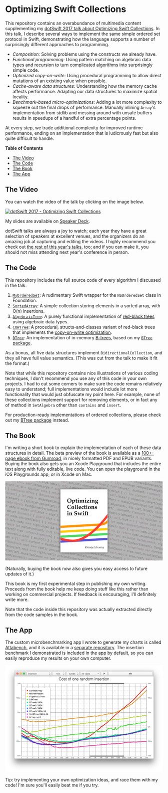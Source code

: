 # Optimizing Swift Collections

This repository contains an overabundance of multimedia content supplementing
my [dotSwift 2017 talk about Optimizing Swift Collections][dotswift]. In this
talk, I describe several ways to implement the same simple ordered set protocol
in Swift, demonstrating how the language supports a number of surprisingly
different approaches to programming.

[dotswift]: http://www.thedotpost.com/2017/01/karoly-lorentey-optimizing-swift-collections

- _Composition:_ Solving problems using the constructs we already have.
- _Functional programming:_ Using pattern matching on algebraic data types and recursion to turn complicated algorithms into surprisingly simple code.
- _Optimized copy-on-write:_ Using procedural programming to allow direct mutations of an existing value when possible.
- _Cache-aware data structures:_ Understanding how the memory cache affects performance. Adapting our data structures to maximize spatial locality. 
- _Benchmark-based micro-optimizations:_ Adding a lot more complexity to squeeze out the final drops of performance. Manually inlining `Array`'s implementation from stdlib and messing around with unsafe buffers results in speedups of a handful of extra percentage points.

At every step, we trade additional complexity for improved runtime performance, ending on an implementation that is ludicrously fast but also quite difficult to handle.

<!-- START doctoc generated TOC please keep comment here to allow auto update -->
<!-- DON'T EDIT THIS SECTION, INSTEAD RE-RUN doctoc TO UPDATE -->
**Table of Contents**

- [The Video](#the-video)
- [The Code](#the-code)
- [The Book](#the-book)
- [The App](#the-app)

<!-- END doctoc generated TOC please keep comment here to allow auto update -->

## The Video

You can watch the video of the talk by clicking on the image below.

[![dotSwift 2017 - Optimizing Swift Collections](https://img.youtube.com/vi/UdZP6JeTCkM/0.jpg)](https://www.youtube.com/watch?v=UdZP6JeTCkM)

My slides are available on [Speaker Deck][speakerdeck].

dotSwift talks are always a joy to watch; each year they have a great selection
of speakers at excellent venues, and the organizers do an amazing job at
capturing and editing the videos. I highly recommend you check out [the rest of
this year's talks][talks], too; and if you can make it, you should not miss
attending next year's conference in person.

[speakerdeck]: https://speakerdeck.com/lorentey/optimizing-swift-collections
[talks]: http://www.thedotpost.com/conference/dotswift-2017

## The Code

This repository includes the full source code of every algorithm I discussed in
the talk:

1. [`MyOrderedSet`](./Sources/NSOrderedSet.swift): A rudimentary Swift wrapper for the `NSOrderedSet` class in Foundation.
2. [`SortedArray`](./Sources/SortedArray.swift): A simple collection storing elements in a sorted array, with O(n) insertions.
3. [`AlgebraicTree`](./Sources/AlgebraicTree.swift): A purely functional implementation of [red-black trees][rbt] using algebraic data types.
4. [`COWTree`](./Sources/COWTree.swift):
    A procedural, structs-and-classes variant of red-black trees that implements the [copy-on-write optimization][cow].
5. [`BTree`](./Sources/BTree.swift): 
    An implementation of in-memory [B-trees][btree-wiki], based on my [`BTree` package][btree].

[rbt]: https://en.wikipedia.org/wiki/Red–black_tree
[cow]: https://en.wikipedia.org/wiki/Copy-on-write
[btree-wiki]: https://en.wikipedia.org/wiki/B-tree
[btree]: https://github.com/lorentey/BTree

As a bonus, all five data structures implement `BidirectionalCollection`, and
they all have full value semantics. (This was cut from the talk to make it fit
the format.)

Note that while this repository contains nice illustrations of various coding
techniques, I don't recommend you use any of this code in your own projects. I
had to cut some corners to make sure the code remains relatively easy to
understand; full implementations would include lot more functionality that
would just obfuscate my point here. For example, none of these collections
implement support for removing elements, or in fact any of method in
`SetAlgebra` other than `contains` and `insert`.

For production-ready implementations of ordered collections, please
check out my [BTree package][btree] instead.

## The Book

I'm writing a short book to explain the implementation of each of these data
structures in detail. The beta preview of the book is available as a [100+-page
ebook from Gumroad][gumroad], in nicely formatted PDF and EPUB variants. Buying
the book also gets you an Xcode Playground that includes the entire text along
with fully editable, live code. You can open the playground in the iOS
Playgrounds app, or in Xcode on Mac.

[![Book Cover](Images/Gumroad%20Cover@2x.png)][gumroad]

[gumroad]: https://gum.co/OptimizingCollections

(Naturally, buying the book now also gives you easy access to future updates of
it.)

This book is my first experimental step in publishing my own writing. Proceeds
from the book help me keep doing stuff like this rather than working on
commercial projects. If feedback is encouraging, I'll definitely write more.

Note that the code inside this repository was actually extracted directly from
the code samples in the book.

## The App

The custom microbenchmarking app I wrote to generate my charts is called
[Attabench], and it is available in a [separate repository][Attabench]. The
insertion benchmark I demonstrated is included in the app by default, so you
can easily reproduce my results on your own computer. 

[![Attabench screenshot](Images/Attabench-screenshot.png)][Attabench]

[Attabench]: https://github.com/lorentey/Attabench

Tip: try implementing
your own optimization ideas, and race them with my code! I'm sure you'll easily
beat me if you try.
